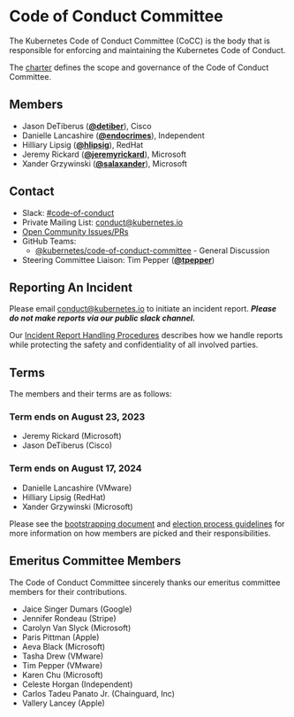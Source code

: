 <!---
This is an autogenerated file!

Please do not edit this file directly, but instead make changes to the
sigs.yaml file in the project root.

To understand how this file is generated, see https://git.k8s.io/community/generator/README.md
--->
# Code of Conduct Committee

The Kubernetes Code of Conduct Committee (CoCC) is the body that is responsible for enforcing and maintaining the Kubernetes Code of Conduct.

The [charter](charter.md) defines the scope and governance of the Code of Conduct Committee.

## Members

* Jason DeTiberus (**[@detiber](https://github.com/detiber)**), Cisco
* Danielle Lancashire (**[@endocrimes](https://github.com/endocrimes)**), Independent
* Hilliary Lipsig (**[@hlipsig](https://github.com/hlipsig)**), RedHat
* Jeremy Rickard (**[@jeremyrickard](https://github.com/jeremyrickard)**), Microsoft
* Xander Grzywinski (**[@salaxander](https://github.com/salaxander)**), Microsoft

## Contact
- Slack: [#code-of-conduct](https://kubernetes.slack.com/messages/code-of-conduct)
- Private Mailing List: conduct@kubernetes.io
- [Open Community Issues/PRs](https://github.com/kubernetes/community/labels/committee%2Fcode-of-conduct)
- GitHub Teams:
    - [@kubernetes/code-of-conduct-committee](https://github.com/orgs/kubernetes/teams/code-of-conduct-committee) - General Discussion
- Steering Committee Liaison: Tim Pepper (**[@tpepper](https://github.com/tpepper)**)

[subproject-definition]: https://github.com/kubernetes/community/blob/master/governance.md#subprojects
<!-- BEGIN CUSTOM CONTENT -->

## Reporting An Incident

Please email conduct@kubernetes.io to initiate an incident report. **_Please do not make reports via our public slack channel._**

Our [Incident Report Handling Procedures](incident-process.md) describes how we handle reports while protecting the safety and confidentiality of all involved parties.

## Terms

The members and their terms are as follows:

### Term ends on August 23, 2023

- Jeremy Rickard (Microsoft)
- Jason DeTiberus (Cisco)

### Term ends on August 17, 2024

- Danielle Lancashire (VMware)
- Hilliary Lipsig (RedHat)
- Xander Grzywinski (Microsoft)

Please see the [bootstrapping document](./bootstrapping-process.md) and [election process guidelines](election.md) for more information on how members are picked and their responsibilities.

## Emeritus Committee Members

The Code of Conduct Committee sincerely thanks our emeritus committee members for their contributions.

- Jaice Singer Dumars (Google)
- Jennifer Rondeau (Stripe)
- Carolyn Van Slyck (Microsoft)
- Paris Pittman (Apple)
- Aeva Black (Microsoft)
- Tasha Drew (VMware)
- Tim Pepper (VMware)
- Karen Chu (Microsoft)
- Celeste Horgan (Independent)
- Carlos Tadeu Panato Jr. (Chainguard, Inc)
- Vallery Lancey (Apple)

<!-- END CUSTOM CONTENT -->
